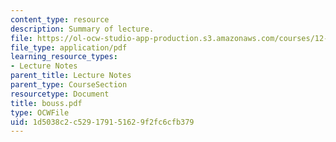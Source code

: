 ```yaml
---
content_type: resource
description: Summary of lecture.
file: https://ol-ocw-studio-app-production.s3.amazonaws.com/courses/12-802-wave-motions-in-the-ocean-and-atmosphere-spring-2004/1d5038c2c529179151629f2fc6cfb379_bouss.pdf
file_type: application/pdf
learning_resource_types:
- Lecture Notes
parent_title: Lecture Notes
parent_type: CourseSection
resourcetype: Document
title: bouss.pdf
type: OCWFile
uid: 1d5038c2-c529-1791-5162-9f2fc6cfb379
---
```

